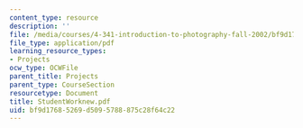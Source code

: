 ```yaml
---
content_type: resource
description: ''
file: /media/courses/4-341-introduction-to-photography-fall-2002/bf9d17685269d5095788875c28f64c22_StudentWorknew.pdf
file_type: application/pdf
learning_resource_types:
- Projects
ocw_type: OCWFile
parent_title: Projects
parent_type: CourseSection
resourcetype: Document
title: StudentWorknew.pdf
uid: bf9d1768-5269-d509-5788-875c28f64c22
---
```

